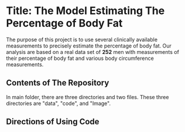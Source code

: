 

# Title: The Model Estimating The Percentage of Body Fat
The purpose of this project is to use several clinically available measurements to precisely estimate the percentage of body fat. Our analysis are based on a real data set of **252** men with measurements of their percentage of body fat and various body circumference measurements. 

## Contents of The Repository
In main folder, there are three directories and two files. These three directories are "data", "code", and "Image". 

## Directions of Using Code
